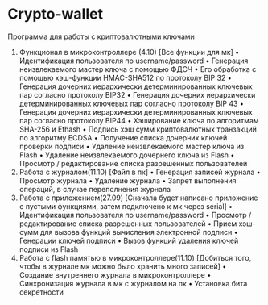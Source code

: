 # Crypto-wallet
Программа для работы с криптовалютными ключами

1.	Функционал в микроконтроллере (4.10) [Все функции для мк]
•	Идентификация пользователя по username/password
•	Генерация неизвлекаемого мастер ключа с помощью ФДСЧ
•	Его обработка с помощью хэш-функции HMAC-SHA512 по протоколу BIP 32
•	Генерация дочерних иерархически детерминированных ключевых пар согласно протоколу BIP32
•	Генерация дочерних иерархически детерминированных ключевых пар согласно протоколу BIP 43
•	Генерация дочерних иерархически детерминированных ключевых пар согласно протоколу BIP44
•	Хэширование ключа по алгоритмам SHA-256 и Ethash
•	Подпись хэш сумм криптовалютных транзакций по алгоритму ECDSA
•	Получение списка дочерних ключей проверки подписи
•	Удаление неизвлекаемого мастер ключа из Flash
•	Удаление неизвлекаемого дочернего ключа из Flash
•	Просмотр / редактирование списка разрешенных пользователей
2.	Работа с журналом(11.10) [Файл в пк]
•	Генерация записей журнала 
•	Просмотр журнала
•	Удаление журнала
•	Запрет выполнения операций, в случае переполнения журнала
3.	Работа с приложением(27.09) [Сначала будет написано приложение с пустыми функциями, затем подключено к мк через serial]
•	Идентификация пользователя по username/password
•	Просмотр / редактирование списка разрешенных пользователей
•	Прием хэш-сумм для вызова функций вычисления электронной подписи
•	Генерации ключей подписи
•	Вызов функций удаления ключей подписи из Flash
4.	Работа с flash памятью в микроконтроллере(11.10) [Добиться того, чтобы в журнале мк можно было хранить много записей]
•	Создание внутреннего журнала в микроконтроллере
•	Синхронизация журнала в мк с журналом на пк
•	Установка бита секретности 

